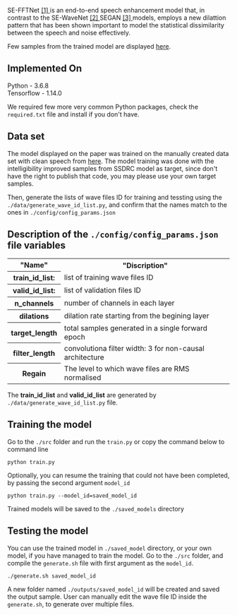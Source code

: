 SE-FFTNet <a href="https:https://www.isca-speech.org/archive/Interspeech_2019/pdfs/2622.pdf"> [1] </a> is an end-to-end speech 
enhancement model that, in contrast to the SE-WaveNet <a href="https://arxiv.org/abs/1706.07162"> [2] </a>
SEGAN <a href="https://arxiv.org/abs/1703.09452"> [3] </a> models, employs a new dilattion pattern
that has been shown important to model the statistical dissimilarity between the speech and noise effectively. 

Few samples from the trained model are displayed <a href="https://www.csd.uoc.gr/~shifaspv/IS2019-demo">here</a>.


## Implemented On
Python - 3.6.8 <br>
Tensorflow - 1.14.0 <br>

We required few more very common Python packages, check the ```required.txt``` file and install if you don't have.
## Data set
The model displayed on the paper was trained on the manually created data set with clean speech from <a href="https://datashare.is.ed.ac.uk/handle/10283/1942">here</a>. The model training was done with the intelligibility improved samples from SSDRC model as target, since don't have the right to publish that code, you may please use your own target samples.

Then, generate the lists of wave files ID for training and tessting using the ```./data/generate_wave_id_list.py```, and confirm that the names match to the ones in ```./config/config_params.json```

## Description of the ```./config/config_params.json``` file variables
<table>
  <tr>
    <th>"Name"</th>
    <th>"Discription"</th>
  </tr>
  
  <tr>
    <th>train_id_list:</th>
      <td>list of training wave files ID</td>
  </tr>
    <tr>
    <th>valid_id_list:</th>
      <td>list of validation files ID</td>
  </tr>
  <tr>
    <th>n_channels</th>
    <td>number of channels in each layer</td>
  </tr>
<tr>
    <th>dilations</th>
    <td>dilation rate starting from the begining layer</td>
  </tr>
  <tr>
    <th>target_length</th>
      <td> total samples generated in a single forward epoch</td>
  </tr>
    <tr>
    <th>filter_length</th>
    <td>convolutiona filter width: 3 for non-causal architecture </td>
  </tr>
  <tr>
    <th>Regain</th>
      <td>The level to which wave files are RMS normalised </td>
  </tr>
</table>

The **train_id_list** and **valid_id_list** are generated by ```./data/generate_wave_id_list.py``` file.
## Training the model

Go to the ```./src``` folder and run the ```train.py``` or copy the command below to command line 

```
python train.py
```

Optionally, you can resume the training that could not have been completed, by passing the second argument ```model_id```

```
python train.py --model_id=saved_model_id
```

Trained models will be saved to the ```./saved_models``` directory

## Testing the model

You can use the trained model in ```./saved_model``` directory, or your own model, if you have managed to train the model.
Go to the ```./src``` folder, and compile the ```generate.sh``` file with first argument as the ```model_id```. 

```
./generate.sh saved_model_id
```

A new folder named ```./outputs/saved_model_id``` will be created and saved the output sample.
User can manually edit the wave file ID inside the ```generate.sh```, to generate over multiple files.



